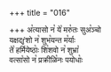 +++
title = "016"

+++
अ꣡त्यासो न꣡ ये꣡ मरु꣡तः सुअ꣡ञ्चो  
यक्षद्ŕ̥शो न꣡ शुभ꣡यन्त म꣡र्याः  
ते꣡ हर्मियेष्ठाः꣡ शि꣡शवो न꣡ शुभ्रा꣡  
वत्सा꣡सो न꣡ प्रक्रीळि꣡नः पयोधाः꣡  
